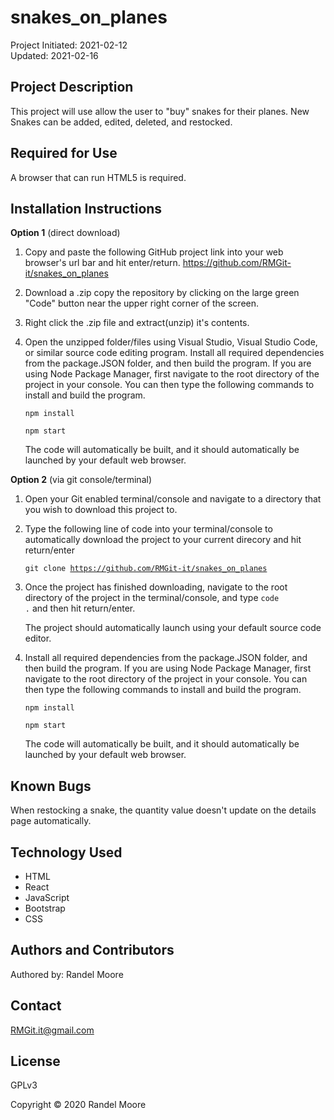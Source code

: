 # **snakes_on_planes**
Project Initiated: 2021-02-12<br>
Updated: 2021-02-16

## **Project Description**
This project will use allow the user to "buy" snakes for their planes.  New Snakes can be added, edited, deleted, and restocked.

## **Required for Use**
A browser that can run HTML5 is required.
## **Installation Instructions**
**Option 1** (direct download)
1) Copy and paste the following GitHub project link into your web browser's url bar and hit enter/return. https://github.com/RMGit-it/snakes_on_planes
2) Download a .zip copy the repository by clicking on the large green "Code" button near the upper right corner of the screen.
3) Right click the .zip file and extract(unzip) it's contents.
4) Open the unzipped folder/files using Visual Studio, Visual Studio Code, or similar source code editing program.  Install all required dependencies from the package.JSON folder, and then build the program.  If you are using Node Package Manager, first navigate to the root directory of the project in your console.  You can then type the following commands to install and build the program.

    <code>npm install</code>

    <code>npm start</code>

    The code will automatically be built, and it should automatically be launched by your default web browser.

**Option 2** (via git console/terminal)
1) Open your Git enabled terminal/console and navigate to a directory that you wish to download this project to.
2) Type the following line of code into your terminal/console to automatically download the project to your current direcory and hit return/enter

    <code>git clone https://github.com/RMGit-it/snakes_on_planes</code><br>

3) Once the project has finished downloading, navigate to the root directory of the project in the terminal/console, and type <code>code .</code> and then hit return/enter.

    The project should automatically launch using your default source code editor.

4) Install all required dependencies from the package.JSON folder, and then build the program.  If you are using Node Package Manager, first navigate to the root directory of the project in your console.  You can then type the following commands to install and build the program.

    <code>npm install</code>

    <code>npm start</code>

    The code will automatically be built, and it should automatically be launched by your default web browser.

## **Known Bugs**
When restocking a snake, the quantity value doesn't update on the details page automatically.
## **Technology Used**
* HTML
* React
* JavaScript
* Bootstrap
* CSS

## **Authors and Contributors**
Authored by: Randel Moore

## **Contact**
RMGit.it@gmail.com
## **License**

GPLv3

Copyright © 2020 Randel Moore